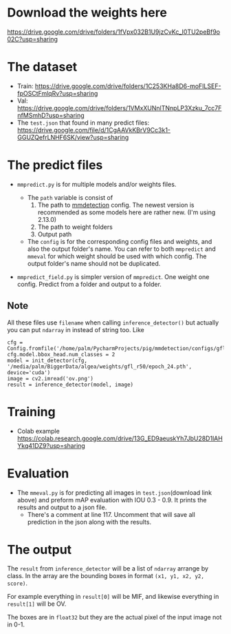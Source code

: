 # Download the weights here
https://drive.google.com/drive/folders/1fVpx032B1U9jzCvKc_I0TU2peBf9o02C?usp=sharing

# The dataset
 * Train: https://drive.google.com/drive/folders/1C253KHa8D6-moFILSEF-fpOSCtFmlqRv?usp=sharing
 * Val: https://drive.google.com/drive/folders/1VMxXUNnlTNnpLP3Xzku_7cc7FnfMSmhD?usp=sharing
 * The `test.json` that found in many predict files: https://drive.google.com/file/d/1CgAAVkKBrV9Cc3k1-GGUZQefrLNHF6SK/view?usp=sharing

# The predict files
 * `mmpredict.py` is for multiple models and/or weights files.
   * The `path` variable is consist of
     1. The path to [mmdetection](https://github.com/open-mmlab/mmdetection) config. The newest version is recommended as some models here
     are rather new. (I'm using 2.13.0)
     2. The path to weight folders
     3. Output path
   * The `config` is for the corresponding config files and weights, and also
   the output folder's name. 
   You can refer to both `mmpredict` and `mmeval` for which weight 
   should be used with which config. The output folder's name should not be duplicated.
   
 * `mmpredict_field.py` is simpler version of `mmpredict`. One weight one config.
 Predict from a folder and output to a folder.
 ## Note
 All these files use `filename` when calling `inference_detector()` but actually
 you can put `ndarray` in instead of string too. Like
 ```
cfg = Config.fromfile('/home/palm/PycharmProjects/pig/mmdetection/configs/gfl/gfl_r50_fpn_mstrain_2x_coco.py')
cfg.model.bbox_head.num_classes = 2
model = init_detector(cfg, '/media/palm/BiggerData/algea/weights/gfl_r50/epoch_24.pth', device='cuda')
image = cv2.imread('ov.png')
result = inference_detector(model, image)
 ```

# Training
 * Colab example https://colab.research.google.com/drive/13G_ED9aeuskYh7JbU28D1lAHYkq41DZ9?usp=sharing
 
# Evaluation
 * The `mmeval.py` is for predicting all images in `test.json`(download link above)
 and preform mAP evaluation with IOU 0.3 - 0.9. It prints the results and output
 to a json file.
   * There's a comment at line 117. Uncomment that will save all prediction
   in the json along with the results.

# The output
The `result` from `inference_detector` will be a list of `ndarray` arrange by class.
In the array are the bounding boxes in format `(x1, y1, x2, y2, score)`.

For example everything in `result[0]` will be MIF, and likewise everything in
`result[1]` will be OV. 

The boxes are in `float32` but they are the actual pixel of the input image not in 0-1.
